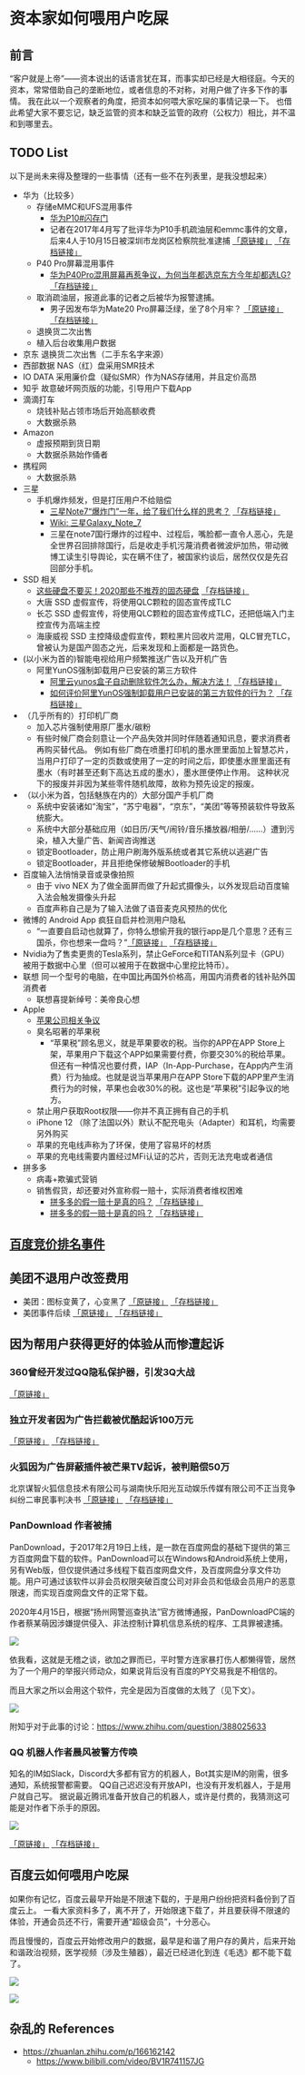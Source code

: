 # 资本家如何喂用户吃屎

## 前言

“客户就是上帝”——资本说出的话语言犹在耳，而事实却已经是大相径庭。今天的资本，常常借助自己的垄断地位，或者信息的不对称，对用户做了许多下作的事情。
我在此以一个观察者的角度，把资本如何喂大家吃屎的事情记录一下。
也借此希望大家不要忘记，缺乏监管的资本和缺乏监管的政府（公权力）相比，并不温和到哪里去。


## TODO List

以下是尚未来得及整理的一些事情（还有一些不在列表里，是我没想起来）

- 华为（比较多）
    - 存储eMMC和UFS混用事件
        - [华为P10#闪存门](https://zh.wikipedia.org/wiki/%E5%8D%8E%E4%B8%BAP10#%E9%97%AA%E5%AD%98%E9%97%A8)
        - 记者在2017年4月写了批评华为P10手机疏油层和emmc事件的文章，后来4人于10月15日被深圳市龙岗区检察院批准逮捕 [「原链接」](https://www.ciwatch.org/2019/07/20197218.html?m=1) [「存档链接」](https://archive.vn/w2X9b)
    - P40 Pro屏幕混用事件 
        - [华为P40Pro混用屏幕再惹争议，为何当年都选京东方今年却都选LG?](https://zhuanlan.zhihu.com/p/123350109) [「存档链接」](https://archive.vn/vHz38)
    - 取消疏油层，报道此事的记者之后被华为报警逮捕。
        - 男子因发布华为Mate20 Pro屏幕泛绿，坐了8个月牢？ [「原链接」](https://kuaibao.qq.com/s/20190722A0UIVA00) [「存档链接」](https://archive.vn/PQDOL)
    - 退换货二次出售
    - 植入后台收集用户数据
- 京东 退换货二次出售（二手东名字来源）
- 西部数据 NAS（红）盘采用SMR技术
- IO DATA 采用廉价盘（疑似SMR）作为NAS存储用，并且定价高昂
- 知乎 故意破坏网页版的功能，引导用户下载App
- 滴滴打车
    - 烧钱补贴占领市场后开始高额收费
    - 大数据杀熟
- Amazon
    - 虚报预期到货日期
    - 大数据杀熟始作俑者
- 携程网
    - 大数据杀熟
- 三星
    - 手机爆炸频发，但是打压用户不给赔偿
        - [三星Note7“爆炸门”一年，给了我们什么样的思考？](https://zhuanlan.zhihu.com/p/28371161) [「存档链接」](https://archive.vn/J8AW7)
        - [Wiki: 三星Galaxy_Note_7](https://zh.wikipedia.org/wiki/%E4%B8%89%E6%98%9FGalaxy_Note_7)
        - 三星在note7国行爆炸的过程中、过程后，嘴脸都一直令人恶心，先是全世界召回排除国行，后是收走手机污蔑消费者微波炉加热，带动微博工读生引导舆论，实在瞒不住了，被国家约谈后，居然仅仅是先召回部分手机。
- SSD 相关
    - [这些硬盘不要买！2020那些不推荐的固态硬盘](https://zhuanlan.zhihu.com/p/166162142) [「存档链接」](https://archive.vn/hSDBR)
    - 大唐 SSD 虚假宣传，将使用QLC颗粒的固态宣传成TLC
    - 长芯 SSD 虚假宣传，将使用QLC颗粒的固态宣传成TLC，还把低端入门主控宣传为高端主控
    - 海康威视 SSD 主控降级虚假宣传，颗粒黑片回收片混用，QLC冒充TLC，曾被认为是国产固态之光，后来发现和上面都是一路货色。
- (以小米为首的)智能电视给用户频繁推送广告以及开机广告
    - 阿里YunOS强制卸载用户已安装的第三方软件
        - [阿里云yunos盒子自动删除软件怎么办，解决方法！](https://www.znds.com/tv-316684-1-1.html)  [「存档链接」](https://archive.vn/WLHU7)
        - [如何评价阿里YunOS强制卸载用户已安装的第三方软件的行为？](https://www.zhihu.com/question/37528010) [「存档链接」](https://archive.vn/4m34k)
- （几乎所有的）打印机厂商
    - 加入芯片强制使用原厂墨水/碳粉
    - 有些时候厂商会刻意让一个产品失效并同时伴随着通知讯息，要求消费者再购买替代品。 例如有些厂商在喷墨打印机的墨水匣里面加上智慧芯片，当用户打印了一定的页数或使用了一定的时间之后，即使墨水匣里面还有墨水（有时甚至还剩下高达五成的墨水），墨水匣便停止作用。 这种状况下的报废并非因为某些零件随机故障，故称为预先设定的报废。 
- （以小米为首，包括魅族在内的）大部分国产手机厂商
    - 系统中安装诸如“淘宝”，“苏宁电器”，“京东”，“美团”等等预装软件导致系统膨大。
    - 系统中大部分基础应用（如日历/天气/闹铃/音乐播放器/相册/……）遭到污染，植入大量广告、新闻咨询推送
    - 锁定Bootloader，防止用户刷海外版系统或者其它系统以逃避广告
    - 锁定Bootloader，并且拒绝保修破解Bootloader的手机
- 百度输入法悄悄录音或录像拍照
    - 由于 vivo NEX 为了做全面屏而做了升起式摄像头，以外发现启动百度输入法会触发摄像头升起
    - 百度声称自己是为了输入法做了语音麦克风预热的优化
- 微博的 Android App 疯狂自启并检测用户隐私
    - “一直要自启动也就算了，你特么想偷开我的银行app是几个意思？还有三国杀，你也想来一盘吗？”[「原链接」](https://zhuanlan.zhihu.com/p/113296808) [「存档链接」](https://archive.vn/JiDLX)
- Nvidia为了售卖更贵的Tesla系列，禁止GeForce和TITAN系列显卡（GPU）被用于数据中心里（但可以被用于在数据中心里挖比特币）。
- 联想 同一个型号的电脑，在中国比再国外价格高，用国内消费者的钱补贴外国消费者
    - 联想喜提新绰号：美帝良心想
- Apple
    - [苹果公司相关争议](https://zh.wikipedia.org/wiki/%E8%8B%B9%E6%9E%9C%E5%85%AC%E5%8F%B8%E7%9B%B8%E5%85%B3%E4%BA%89%E8%AE%AE)
    - 臭名昭著的苹果税
        - “苹果税”顾名思义，就是苹果要收的税。当你的APP在APP Store上架，苹果用户下载这个APP如果需要付费，你要交30%的税给苹果。但还有一种情况也要付费，IAP（In-App-Purchase，在App内产生消费）行为抽成。也就是说当苹果用户在APP Store下载的APP里产生消费行为的时候，苹果也会收30%的税。这也是“苹果税”引起争议的地方。
    - 禁止用户获取Root权限——你并不真正拥有自己的手机
    - iPhone 12 （除了法国以外）默认不配充电头（Adapter）和耳机，均需要另外购买
    - 苹果的充电线声称为了环保，使用了容易坏的材质
    - 苹果的充电线需要内置经过MFi认证的芯片，否则无法充电或者通信
- 拼多多
    - 病毒+欺骗式营销
    - 销售假货，却还要对外宣称假一赔十，实际消费者维权困难
        - [拼多多的假一赔十是真的吗？](https://www.bilibili.com/read/mobile/7944172)  [「存档链接」](https://archive.vn/gAg8i)
        - [拼多多的假一赔十是真的吗？](https://new.qq.com/omn/20201013/20201013A0I4MW00.html)  [「存档链接」](https://archive.vn/weciH)


## [百度竞价排名事件](https://zh.wikipedia.org/wiki/百度竞价排名事件)

## 美团不退用户改签费用

- 美团：图标变黄了，心变黑了 [「原链接」](https://zhuanlan.zhihu.com/p/279144179) [「存档链接」](https://archive.vn/HU1IF)
- 美团事件后续 [「原链接」](https://zhuanlan.zhihu.com/p/286660082) [「存档链接」](https://archive.vn/lpGlo)

## 因为帮用户获得更好的体验从而惨遭起诉

### 360曾经开发过QQ隐私保护器，引发3Q大战 
[「原链接」](https://zh.wikipedia.org/wiki/%E5%A5%87%E8%99%8E360%E4%B8%8E%E8%85%BE%E8%AE%AFQQ%E4%BA%89%E6%96%97%E4%BA%8B%E4%BB%B6#360%E9%9A%90%E7%A7%81%E4%BF%9D%E6%8A%A4%E5%99%A8)

### 独立开发者因为广告拦截被优酷起诉100万元 

[「原链接」](https://zhuanlan.zhihu.com/p/285778671) [「存档链接」](https://archive.vn/30Lf7) 

### 火狐因为广告屏蔽插件被芒果TV起诉，被判赔偿50万

北京谋智火狐信息技术有限公司与湖南快乐阳光互动娱乐传媒有限公司不正当竞争纠纷二审民事判决书 
[「原链接」](http://www.hengdelawyer.com/page95?article_id=66) [「存档链接」](https://archive.vn/eRkKJ) 

### PanDownload 作者被捕

PanDownload，于2017年2月19日上线，是一款在百度网盘的基础下提供的第三方百度网盘下载的软件。PanDownload可以在Windows和Android系统上使用，另有Web版，但仅提供通过多线程下载百度网盘文件，及百度网盘分享文件功能。用户可通过该软件以非会员权限突破百度公司对非会员和低级会员用户的恶意限速，而实现百度网盘文件的正常下载。

2020年4月15日，根据“扬州网警巡查执法”官方微博通报，PanDownloadPC端的作者蔡某萌因涉嫌提供侵入、非法控制计算机信息系统的程序、工具罪被逮捕。

![](/img/pandownload-author-arrested-weibo.png)

依我看，这就是无稽之谈，欲加之罪而已，平时警方连家暴打伤人都懒得管，居然为了一个用户的举报兴师动众，如果说背后没有百度的PY交易我是不相信的。

而且大家之所以会用这个软件，完全是因为百度做的太贱了（见下文）。

![](/img/2020-11-15-01-07-01.png)

附知乎对于此事的讨论：https://www.zhihu.com/question/388025633


### QQ 机器人作者晨风被警方传唤

知名的IM如Slack，Discord大多都有官方的机器人，Bot其实是IM的刚需，很多通知，系统报警都需要。
QQ自己迟迟没有开放API，也没有开发机器人，于是用户就自己写。
据说最近腾讯准备开放自己的机器人，或许是付费的，我猜测这可能是对作者下杀手的原因。

![](/img/2020-11-15-01-20-58.png)

[「原链接」](https://my.oschina.net/u/4592167/blog/4473530) [「存档链接」](https://archive.vn/m7kqZ)


## 百度云如何喂用户吃屎

如果你有记忆，百度云最早开始是不限速下载的，于是用户纷纷把资料备份到了百度云上。
一看大家资料多了，离不开了，开始限速下载了，并且要获得不限速的体验，开通会员还不行，需要开通“超级会员”，十分恶心。

而且慢慢的，百度云开始修改用户的数据，最早是和谐了用户存的黄片，后来开始和谐政治视频，医学视频（涉及生殖器），最近已经进化到连《毛选》都不能下载了。

![](/img/2020-11-15-01-18-27.png)

![](/img/2020-11-15-01-19-18.png)


## 杂乱的 References

- https://zhuanlan.zhihu.com/p/166162142
    - https://www.bilibili.com/video/BV1R741157JG
